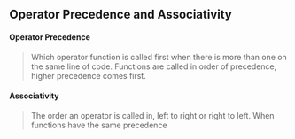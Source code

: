## Operator Precedence and Associativity

#### Operator Precedence
> Which operator function is called first when there is more than one on the same line of code.
> Functions are called in order of precedence, higher precedence comes first.

#### Associativity
> The order an operator is called in, left to right or right to left.
> When functions have the same precedence
